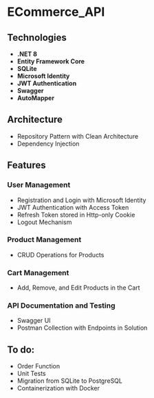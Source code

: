 # ECommerce_API

## Technologies
- **.NET 8**
- **Entity Framework Core**
- **SQLite**
- **Microsoft Identity**
- **JWT Authentication**
- **Swagger**
- **AutoMapper**

## Architecture
- Repository Pattern with Clean Architecture
- Dependency Injection

## Features

### **User Management**
- Registration and Login with Microsoft Identity
- JWT Authentication with Access Token
- Refresh Token stored in Http-only Cookie
- Logout Mechanism

### **Product Management**
- CRUD Operations for Products

### **Cart Management**
- Add, Remove, and Edit Products in the Cart

### **API Documentation and Testing**
- Swagger UI
- Postman Collection with Endpoints in Solution

## To do:
- Order Function
- Unit Tests
- Migration from SQLite to PostgreSQL
- Containerization with Docker

